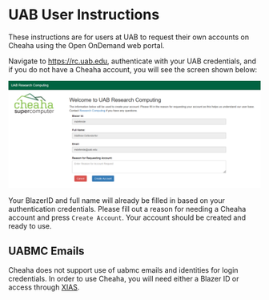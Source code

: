 # UAB User Instructions

These instructions are for users at UAB to request their own accounts on Cheaha using the Open OnDemand web portal.

Navigate to <https://rc.uab.edu>, authenticate with your UAB credentials, and if you do not have a Cheaha account, you will see the screen shown below:

![!UAB Self Register screen](images/uab_self_register.png)

Your BlazerID and full name will already be filled in based on your authentication credentials. Please fill out a reason for needing a Cheaha account and press `Create Account`. Your account should be created and ready to use.

## UABMC Emails

Cheaha does not support use of uabmc emails and identities for login credentials. In order to use Cheaha, you will need either a Blazer ID or access through [XIAS](xias_guest.md).
